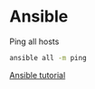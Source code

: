 Ansible
=======
Ping all hosts

```sh
ansible all -m ping
```



[Ansible tutorial](https://serversforhackers.com/an-ansible-tutorial)
